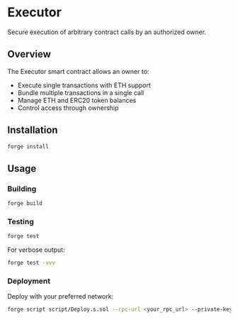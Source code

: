 # Executor

Secure execution of arbitrary contract calls by an authorized owner.

## Overview

The Executor smart contract allows an owner to:
- Execute single transactions with ETH support
- Bundle multiple transactions in a single call
- Manage ETH and ERC20 token balances
- Control access through ownership

## Installation

```bash
forge install
```

## Usage

### Building

```bash
forge build
```

### Testing

```bash
forge test
```

For verbose output:
```bash
forge test -vvv
```

### Deployment

Deploy with your preferred network:

```bash
forge script script/Deploy.s.sol --rpc-url <your_rpc_url> --private-key <your_private_key>
```
